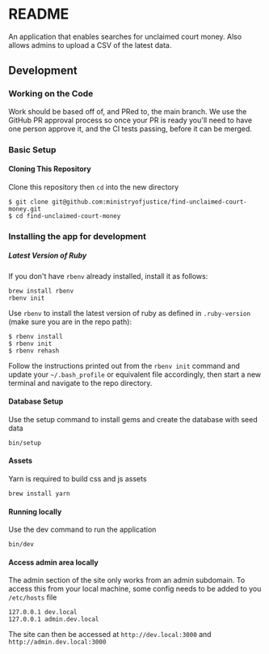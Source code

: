 # README

An application that enables searches for unclaimed court money. Also allows admins to upload a CSV of the latest data.

## Development

### Working on the Code

Work should be based off of, and PRed to, the main branch. We use the GitHub
PR approval process so once your PR is ready you'll need to have one person
approve it, and the CI tests passing, before it can be merged.


### Basic Setup

#### Cloning This Repository

Clone this repository then `cd` into the new directory

```
$ git clone git@github.com:ministryofjustice/find-unclaimed-court-money.git
$ cd find-unclaimed-court-money
```

### Installing the app for development

##### Latest Version of Ruby

If you don't have `rbenv` already installed, install it as follows:
```
brew install rbenv
rbenv init
```

Use `rbenv` to install the latest version of ruby as defined in `.ruby-version` (make sure you are in the repo path):

```
$ rbenv install
$ rbenv init
$ rbenv rehash
```
Follow the instructions printed out from the `rbenv init` command and update your `~/.bash_profile` or equivalent file accordingly, then start a new terminal and navigate to the repo directory.

#### Database Setup
Use the setup command to install gems and create the database with seed data
```
bin/setup
```

#### Assets
Yarn is required to build css and js assets
```
brew install yarn
```


#### Running locally
Use the dev command to run the application
```
bin/dev
```

#### Access admin area locally
The admin section of the site only works from an admin subdomain. To access this from your local machine, some config needs to be added to you `/etc/hosts` file

```
127.0.0.1 dev.local
127.0.0.1 admin.dev.local
```

The site can then be accessed at `http://dev.local:3000` and `http://admin.dev.local:3000`

